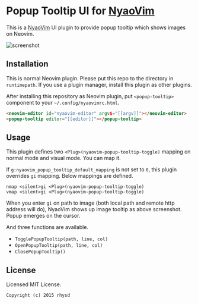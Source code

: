 Popup Tooltip UI for [NyaoVim](https://github.com/rhysd/NyaoVim)
================================================================

This is a [NyaoVim](https://github.com/rhysd/NyaoVim) UI plugin to provide popup tooltip which shows images on Neovim.

![screenshot](https://raw.githubusercontent.com/rhysd/ss/master/nyaovim-popup-tooltip/main.gif)

## Installation

This is normal Neovim plugin.  Please put this repo to the directory in `runtimepath`.  If you use a plugin manager, install this plugin as other plugins.

After installing this repository as Neovim plugin, put `<popup-tooltip>` component to your `~/.config/nyaovimrc.html`.

```html
<neovim-editor id="nyaovim-editor" argv$="[[argv]]"></neovim-editor>
<popup-tooltip editor="[[editor]]"></popup-tooltip>
```

## Usage

This plugin defines two `<Plug>(nyaovim-popup-tooltip-toggle)` mapping on normal mode and visual mode.  You can map it.

If `g:nyaovim_popup_tooltip_default_mapping` is not set to `0`, this plugin overrides `gi` mapping.  Below mappings are defined.

```vim
nmap <silent>gi <Plug>(nyaovim-popup-tooltip-toggle)
vmap <silent>gi <Plug>(nyaovim-popup-tooltip-toggle)
```

When you enter `gi` on path to image (both local path and remote http address will do), NyaoVim shows up image tooltip as above screenshot.  Popup emerges on the cursor.

And three functions are available.

- `TogglePopupTooltip(path, line, col)`
- `OpenPopupTooltip(path, line, col)`
- `ClosePopupTooltip()`

## License

Licensed MIT License.

```
Copyright (c) 2015 rhysd
```

